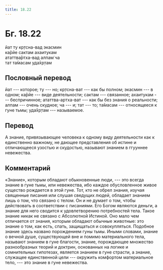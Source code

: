 ```yaml
---
title: 18.22
---
```


# Бг. 18.22
йат ту кр̣тсна-вад экасмин<br/>
ка̄рйе сактам ахаитукам<br/>
ататтва̄ртха-вад алпам̇ ча<br/>
тат та̄масам уда̄хр̣там
## Пословный перевод

йат --- которое; ту --- но; кр̣тсна-ват --- как бы полном; экасмин --- в
одном; ка̄рйе --- виде деятельности; сактам --- связанное; ахаитукам ---
беспричинное; ататтва-артха-ват --- как бы без знания о реальности;
алпам --- очень скудное; ча --- и; тат --- то; та̄масам --- относящееся к
гуне тьмы; уда̄хр̣там --- называемое.

## Перевод

А знание, привязывающее человека к одному виду деятельности как к
единственно важному, не дающее представления об истине и отличающееся
узостью и скудостью, называют знанием в ггууннее невежества.

## Комментарий

«Знание», которым обладают обыкновенные люди, --- это всегда знание в
гуне тьмы, или невежества, ибо каждое обусловленное живое существо
рождается в этой гуне. Тот, кто не обрел знания, изучая священные
писания или слушая сведущих людей, обладает знанием лишь о том, что
связано с телом. Он и не думает о том, чтобы действовать в соответствии
с писаниями. Его Богом являются деньги, а знание для него сводится к
удовлетворению потребностей тела. Такое знание никак не связано с
Абсолютной Истиной. Оно мало чем отличается от знания, которым обладают
обычные животные: это знание о том, как есть, спать, защищаться и
совокупляться. Подобное знание здесь названо порождением гуны тьмы.
Иными словами, знание о вечной душе, существующей вне и помимо
материального тела, называют знанием в гуне благости, знание,
порождающее множество разнообразных теорий и доктрин, основанных на
логике и сомнительных гипотезах, является знанием в гуне страсти, а
знание, служащее единственной цели --- окружить комфортом материальное
тело, --- это знание в гуне невежества.

